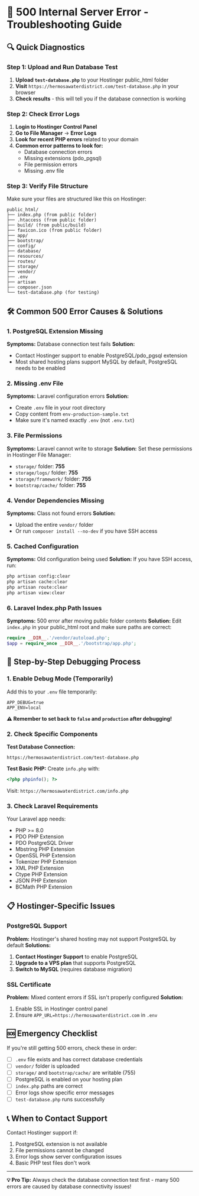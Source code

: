 # 🚨 500 Internal Server Error - Troubleshooting Guide

## 🔍 Quick Diagnostics

### Step 1: Upload and Run Database Test
1. **Upload `test-database.php`** to your Hostinger public_html folder
2. **Visit** `https://hermosawaterdistrict.com/test-database.php` in your browser
3. **Check results** - this will tell you if the database connection is working

### Step 2: Check Error Logs
1. **Login to Hostinger Control Panel**
2. **Go to File Manager** → **Error Logs**
3. **Look for recent PHP errors** related to your domain
4. **Common error patterns to look for:**
   - Database connection errors
   - Missing extensions (pdo_pgsql)
   - File permission errors
   - Missing .env file

### Step 3: Verify File Structure
Make sure your files are structured like this on Hostinger:
```
public_html/
├── index.php (from public folder)
├── .htaccess (from public folder) 
├── build/ (from public/build)
├── favicon.ico (from public folder)
├── app/
├── bootstrap/
├── config/
├── database/
├── resources/
├── routes/
├── storage/
├── vendor/
├── .env
├── artisan
├── composer.json
└── test-database.php (for testing)
```

## 🛠️ Common 500 Error Causes & Solutions

### 1. **PostgreSQL Extension Missing**
**Symptoms:** Database connection test fails
**Solution:** 
- Contact Hostinger support to enable PostgreSQL/pdo_pgsql extension
- Most shared hosting plans support MySQL by default, PostgreSQL needs to be enabled

### 2. **Missing .env File**
**Symptoms:** Laravel configuration errors
**Solution:**
- Create `.env` file in your root directory
- Copy content from `env-production-sample.txt`
- Make sure it's named exactly `.env` (not `.env.txt`)

### 3. **File Permissions**
**Symptoms:** Laravel cannot write to storage
**Solution:**
Set these permissions in Hostinger File Manager:
- `storage/` folder: **755**
- `storage/logs/` folder: **755**
- `storage/framework/` folder: **755**
- `bootstrap/cache/` folder: **755**

### 4. **Vendor Dependencies Missing**
**Symptoms:** Class not found errors
**Solution:**
- Upload the entire `vendor/` folder
- Or run `composer install --no-dev` if you have SSH access

### 5. **Cached Configuration**
**Symptoms:** Old configuration being used
**Solution:**
If you have SSH access, run:
```bash
php artisan config:clear
php artisan cache:clear
php artisan route:clear
php artisan view:clear
```

### 6. **Laravel Index.php Path Issues**
**Symptoms:** 500 error after moving public folder contents
**Solution:**
Edit `index.php` in your public_html root and make sure paths are correct:
```php
require __DIR__.'/vendor/autoload.php';
$app = require_once __DIR__.'/bootstrap/app.php';
```

## 🔧 Step-by-Step Debugging Process

### 1. Enable Debug Mode (Temporarily)
Add this to your `.env` file temporarily:
```env
APP_DEBUG=true
APP_ENV=local
```
**⚠️ Remember to set back to `false` and `production` after debugging!**

### 2. Check Specific Components

**Test Database Connection:**
```
https://hermosawaterdistrict.com/test-database.php
```

**Test Basic PHP:**
Create `info.php` with:
```php
<?php phpinfo(); ?>
```
Visit: `https://hermosawaterdistrict.com/info.php`

### 3. Check Laravel Requirements
Your Laravel app needs:
- PHP >= 8.0
- PDO PHP Extension
- PDO PostgreSQL Driver
- Mbstring PHP Extension
- OpenSSL PHP Extension
- Tokenizer PHP Extension
- XML PHP Extension
- Ctype PHP Extension
- JSON PHP Extension
- BCMath PHP Extension

## 📋 Hostinger-Specific Issues

### PostgreSQL Support
**Problem:** Hostinger's shared hosting may not support PostgreSQL by default
**Solutions:**
1. **Contact Hostinger Support** to enable PostgreSQL
2. **Upgrade to a VPS plan** that supports PostgreSQL
3. **Switch to MySQL** (requires database migration)

### SSL Certificate
**Problem:** Mixed content errors if SSL isn't properly configured
**Solution:**
1. Enable SSL in Hostinger control panel
2. Ensure `APP_URL=https://hermosawaterdistrict.com` in `.env`

## 🆘 Emergency Checklist

If you're still getting 500 errors, check these in order:

- [ ] `.env` file exists and has correct database credentials
- [ ] `vendor/` folder is uploaded
- [ ] `storage/` and `bootstrap/cache/` are writable (755)
- [ ] PostgreSQL is enabled on your hosting plan
- [ ] `index.php` paths are correct
- [ ] Error logs show specific error messages
- [ ] `test-database.php` runs successfully

## 📞 When to Contact Support

Contact Hostinger support if:
1. PostgreSQL extension is not available
2. File permissions cannot be changed
3. Error logs show server configuration issues
4. Basic PHP test files don't work

---

**💡 Pro Tip:** Always check the database connection test first - many 500 errors are caused by database connectivity issues! 